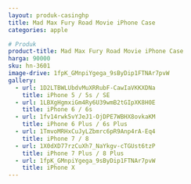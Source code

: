 ```yaml
---
layout: produk-casinghp
title: Mad Max Fury Road Movie iPhone Case
categories: apple

# Produk
product-title: Mad Max Fury Road Movie iPhone Case
harga: 90000
sku: hn-3601
image-drive: 1fpK_GMnpiYgega_9sByDip1FTNAr7pvW
gallery:
  - url: 1D2LTBWLUbdvMuXRRubF-CawIaVKKXDNa
    title: iPhone 5 / 5s / SE
  - url: 1LBXgHgmxiGm4Ry6U39wmB2tGIpXK8H0E
    title: iPhone 6 / 6s
  - url: 1fv14rwk5vYJeJ1-OjDPE7WBHX8ovkaKM
    title: iPhone 6 Plus / 6s Plus
  - url: 1TmvoMRHxCuJyLZbmrc6pR9Anp4rA-Eq4
    title: iPhone 7 / 8
  - url: 1X0dXD77rzCuXh7_NaYkgv-cTGUst6tzP
    title: iPhone 7 Plus / 8 Plus
  - url: 1fpK_GMnpiYgega_9sByDip1FTNAr7pvW
    title: iPhone X
---
```

